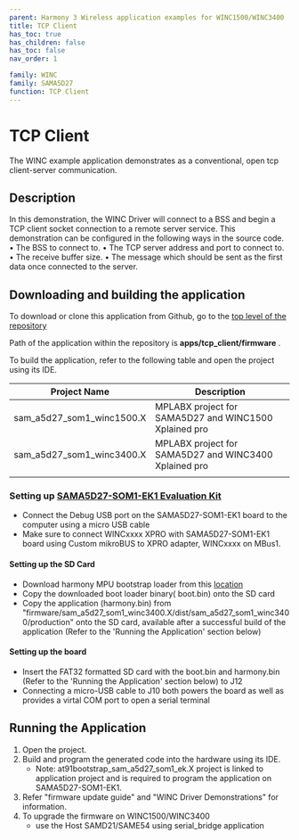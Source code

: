 ```yaml
---
parent: Harmony 3 Wireless application examples for WINC1500/WINC3400
title: TCP Client
has_toc: true
has_children: false
has_toc: false
nav_order: 1

family: WINC
family: SAMA5D27
function: TCP Client
---
```


# TCP Client

The WINC example application demonstrates as a conventional, open tcp client-server communication.

## Description

In this demonstration, the WINC Driver will connect to a BSS and begin a TCP client socket connection to a remote server service.
This demonstration can be configured in the following ways in the source code.
• The BSS to connect to.
• The TCP server address and port to connect to.
• The receive buffer size.
• The message which should be sent as the first data once connected to the server.

## Downloading and building the application

To download or clone this application from Github, go to the [top level of the repository](https://bitbucket.microchip.com/projects/WSGSW/repos/wireless_wifi)


Path of the application within the repository is **apps/tcp_client/firmware** .

To build the application, refer to the following table and open the project using its IDE.

| Project Name      | Description                                    |
| ----------------- | ---------------------------------------------- |
| sam_a5d27_som1_winc1500.X | MPLABX project for SAMA5D27 and WINC1500 Xplained pro
| sam_a5d27_som1_winc3400.X | MPLABX project for SAMA5D27 and WINC3400 Xplained pro
|||


### Setting up [SAMA5D27-SOM1-EK1 Evaluation Kit](https://www.microchip.com/DevelopmentTools/ProductDetails/atsama5d27-som1-ek1)

- Connect the Debug USB port on the SAMA5D27-SOM1-EK1 board to the computer using a micro USB cable
- Make sure to connect WINCxxxx XPRO with SAMA5D27-SOM1-EK1 board using Custom mikroBUS to XPRO adapter, WINCxxxx on MBus1.
#### Setting up the SD Card

- Download harmony MPU bootstrap loader from this [location](firmware/at91bootstrap_sam_a5d27_som1_ek.X/binaries/boot.bin)
- Copy the downloaded boot loader binary( boot.bin) onto the SD card
- Copy the application (harmony.bin) from "firmware/sam_a5d27_som1_winc3400.X/dist/sam_a5d27_som1_winc3400/production" onto the SD card, 
  available after a successful build of the application (Refer to the 'Running the Application' section below)

#### Setting up the board

- Insert the FAT32 formatted SD card with the boot.bin and harmony.bin (Refer to the 'Running the Application' section below) to J12
- Connecting a micro-USB cable to J10 both powers the board as well as provides a virtal COM port to open a serial terminal

## Running the Application

1. Open the project.
2. Build and program the generated code into the hardware using its IDE.
	 - Note: at91bootstrap_sam_a5d27_som1_ek.X project is linked to application project and is required to program the application on SAMA5D27-SOM1-EK1. 	 
3. Refer "firmware update guide" and "WINC Driver Demonstrations" for information.
4. To upgrade the firmware on WINC1500/WINC3400 
	 - use the Host SAMD21/SAME54 using serial_bridge application